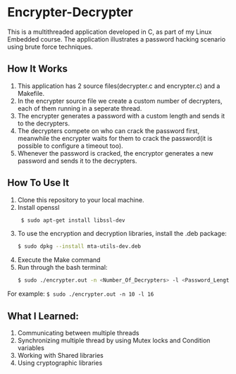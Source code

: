 # Encrypter-Decrypter
This is a multithreaded application developed in C, as part of my Linux Embedded course.
The application illustrates a password hacking scenario using brute force techniques.


## How It Works

1. This application has 2 source files(decrypter.c and encrypter.c) and a Makefile.
2. In the encrypter source file we create a custom number of decrypters, each of them running in a seperate thread.
2. The encrypter generates a password with a custom length and sends it to the decrypters.
3. The decrypters compete on who can crack the password first, meanwhile the encrypter waits for them to crack the password(it is possible to configure a timeout too).
4. Whenever the password is cracked, the encryptor generates a new password and sends it to the decrypters.

## How To Use It

1. Clone this repository to your local machine.
2. Install openssl 
   ```sh
    $ sudo apt-get install libssl-dev
    ```
3. To use the encryption and decryption libraries, install the .deb package:
    ```sh
    $ sudo dpkg --install mta-utils-dev.deb
    ```
4. Execute the Make command
5. Run through the bash terminal:
    ```sh
    $ sudo ./encrypter.out -n <Number_Of_Decrypters> -l <Password_Length> -t <Seconds_To_Wait_For_Encrypter>
    ```
   
For example:
    ```
    $ sudo ./encrypter.out -n 10 -l 16 
    ``` 
    
 ## What I Learned:
 
 1. Communicating between multiple threads
 2. Synchronizing multiple thread by using Mutex locks and Condition variables
 3. Working with Shared libraries
 4. Using cryptographic libraries
